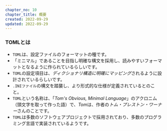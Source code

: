 ```yaml
---
chapter_no: 10
chapter_title: 概要
created: 2022-09-29
updated: 2022-09-29
---
```

### TOMLとは
- `TOML`は、設定ファイルのフォーマットの種です。
- 「ミニマル」であることを目指し明確な構文を採用し、読みやすいフォーマットとなるように作られているらしいです。
- `TOML`の設定項目は、*ディクショナリ構造に明確にマッピング*されるように設計されているらしいです。
- `.INIファイル`の構文を踏襲し、より形式的な仕様が定義されているとのこと。
- `TOML`という名称は、「*Tom's Obvious, Minimal Language*」のアクロニム（頭文字を取って作った語）で、*Tom*は、作者の*トム・プレストン・ワーナー*さんのことです。
- `TOML`は多数のソフトウェアプロジェクトで採用されており、多数のプログラミング言語で実装されているようです。
